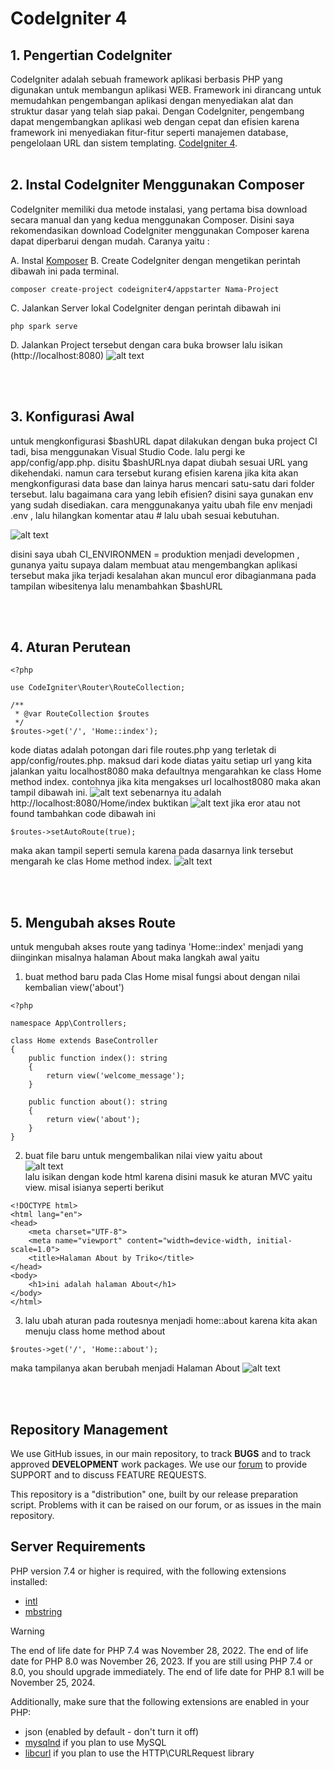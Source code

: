 # CodeIgniter 4

## 1. Pengertian CodeIgniter

CodeIgniter adalah sebuah framework aplikasi berbasis PHP yang digunakan untuk membangun aplikasi WEB. Framework ini dirancang untuk memudahkan pengembangan aplikasi dengan menyediakan alat dan struktur dasar yang telah siap pakai. Dengan CodeIgniter, pengembang dapat mengembangkan aplikasi web dengan cepat dan efisien karena framework ini menyediakan fitur-fitur seperti manajemen database, pengelolaan URL dan sistem templating. [CodeIgniter 4](https://codeigniter.com).
<br />
<br />

## 2. Instal CodeIgniter Menggunakan Composer

CodeIgniter memiliki dua metode instalasi, yang pertama bisa download secara manual dan yang kedua menggunakan Composer. Disini saya rekomendasikan download CodeIgniter menggunakan Composer karena dapat diperbarui dengan mudah. Caranya yaitu :

A. Instal [Komposer](https://getcomposer.org/)
B. Create CodeIgniter dengan mengetikan perintah dibawah ini pada terminal.

```
composer create-project codeigniter4/appstarter Nama-Project
```

C. Jalankan Server lokal CodeIgniter dengan perintah dibawah ini

```
php spark serve
```

D. Jalankan Project tersebut dengan cara buka browser lalu isikan (http://localhost:8080)
   ![alt text](image.png)

<br />
<br />

## 3. Konfigurasi Awal

untuk mengkonfigurasi $bashURL dapat dilakukan dengan buka project CI tadi, bisa menggunakan Visual Studio Code. lalu pergi ke app/config/app.php. disitu $bashURLnya dapat diubah sesuai URL yang dikehendaki. namun cara tersebut kurang efisien karena jika kita akan mengkonfigurasi data base dan lainya harus mencari satu-satu dari folder tersebut. lalu bagaimana cara yang lebih efisien? disini saya gunakan env yang sudah disediakan. cara menggunakanya yaitu ubah file env menjadi .env , lalu hilangkan komentar atau # lalu ubah sesuai kebutuhan.

![alt text](image-1.png)

disini saya ubah CI_ENVIRONMEN = produktion menjadi developmen , gunanya yaitu supaya dalam membuat atau mengembangkan aplikasi tersebut maka jika terjadi kesalahan akan muncul eror dibagianmana pada tampilan wibesitenya
lalu menambahkan $bashURL

<br />
<br />

## 4. Aturan Perutean
```
<?php

use CodeIgniter\Router\RouteCollection;

/**
 * @var RouteCollection $routes
 */
$routes->get('/', 'Home::index');

```
kode diatas adalah potongan dari file routes.php yang terletak di app/config/routes.php. maksud dari kode diatas yaitu setiap url yang kita jalankan yaitu localhost8080 maka defaultnya mengarahkan ke class Home method index. contohnya jika kita mengakses url localhost8080 maka akan tampil dibawah ini.
![alt text](image-2.png)
sebenarnya itu adalah http://localhost:8080/Home/index buktikan
![alt text](image-3.png)
jika eror atau not found tambahkan code dibawah ini
```
$routes->setAutoRoute(true);
```
maka akan tampil seperti semula karena pada dasarnya link tersebut mengarah ke clas Home method index.
![alt text](image-4.png)

<br />
<br />

## 5. Mengubah akses Route
untuk mengubah akses route yang tadinya 'Home::index' menjadi yang diinginkan misalnya halaman About maka langkah awal yaitu 
1. buat method baru pada Clas Home misal fungsi about dengan nilai kembalian view('about')
```
<?php

namespace App\Controllers;

class Home extends BaseController
{
    public function index(): string
    {
        return view('welcome_message');
    }

    public function about(): string
    {
        return view('about');
    }
}

```
2. buat file baru untuk mengembalikan nilai view yaitu about <br />
![alt text](image-5.png) <br />
lalu isikan dengan kode html karena disini masuk ke aturan MVC yaitu view. misal isianya seperti berikut
```
<!DOCTYPE html>
<html lang="en">
<head>
    <meta charset="UTF-8">
    <meta name="viewport" content="width=device-width, initial-scale=1.0">
    <title>Halaman About by Triko</title>
</head>
<body>
    <h1>ini adalah halaman About</h1>
</body>
</html>
```
3. lalu ubah aturan pada routesnya menjadi home::about karena kita akan menuju class home method about
```
$routes->get('/', 'Home::about');
```
maka tampilanya akan berubah menjadi Halaman About
![alt text](image-6.png)

<br />
<br />

## Repository Management

We use GitHub issues, in our main repository, to track **BUGS** and to track approved **DEVELOPMENT** work packages.
We use our [forum](http://forum.codeigniter.com) to provide SUPPORT and to discuss
FEATURE REQUESTS.

This repository is a "distribution" one, built by our release preparation script.
Problems with it can be raised on our forum, or as issues in the main repository.

## Server Requirements

PHP version 7.4 or higher is required, with the following extensions installed:

- [intl](http://php.net/manual/en/intl.requirements.php)
- [mbstring](http://php.net/manual/en/mbstring.installation.php)

> [!WARNING]
> The end of life date for PHP 7.4 was November 28, 2022.
> The end of life date for PHP 8.0 was November 26, 2023.
> If you are still using PHP 7.4 or 8.0, you should upgrade immediately.
> The end of life date for PHP 8.1 will be November 25, 2024.

Additionally, make sure that the following extensions are enabled in your PHP:

- json (enabled by default - don't turn it off)
- [mysqlnd](http://php.net/manual/en/mysqlnd.install.php) if you plan to use MySQL
- [libcurl](http://php.net/manual/en/curl.requirements.php) if you plan to use the HTTP\CURLRequest library
